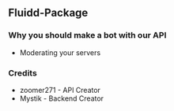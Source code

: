 ## Fluidd-Package

### Why you should make a bot with our API
* Moderating your servers 


### Credits
* zoomer271 - API Creator
* Mystik - Backend Creator
